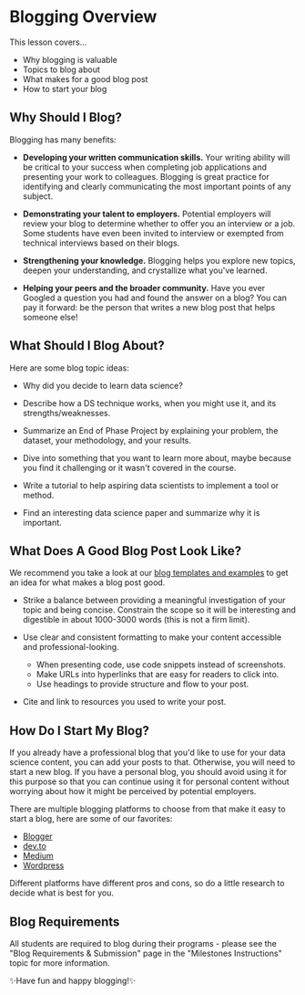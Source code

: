 # Blogging Overview

This lesson covers...

* Why blogging is valuable
* Topics to blog about
* What makes for a good blog post
* How to start your blog

## Why Should I Blog?

Blogging has many benefits:

* **Developing your written communication skills.** Your writing ability will be critical to your success when completing job applications and presenting your work to colleagues. Blogging is great practice for identifying and clearly communicating the most important points of any subject.

* **Demonstrating your talent to employers.** Potential employers will review your blog to determine whether to offer you an interview or a job. Some students have even been invited to interview or exempted from technical interviews based on their blogs.

* **Strengthening your knowledge.** Blogging helps you explore new topics, deepen your understanding, and crystallize what you've learned.

* **Helping your peers and the broader community.** Have you ever Googled a question you had and found the answer on a blog? You can pay it forward: be the person that writes a new blog post that helps someone else!

## What Should I Blog About?

Here are some blog topic ideas:

* Why did you decide to learn data science?

* Describe how a DS technique works, when you might use it, and its strengths/weaknesses.

* Summarize an End of Phase Project by explaining your problem, the dataset, your methodology, and your results.

* Dive into something that you want to learn more about, maybe because you find it challenging or it wasn't covered in the course.

* Write a tutorial to help aspiring data scientists to implement a tool or method.

* Find an interesting data science paper and summarize why it is important.

## What Does A Good Blog Post Look Like?

We recommend you take a look at our [blog templates and examples](https://drive.google.com/drive/folders/1UBiRCRLzVP5CHU3PJNwoMZAe3ajUBm2a) to get an idea for what makes a blog post good.

* Strike a balance between providing a meaningful investigation of your topic and being concise. Constrain the scope so it will be interesting and digestible in about 1000-3000 words (this is not a firm limit).

* Use clear and consistent formatting to make your content accessible and professional-looking.
  * When presenting code, use code snippets instead of screenshots.
  * Make URLs into hyperlinks that are easy for readers to click into.
  * Use headings to provide structure and flow to your post.

* Cite and link to resources you used to write your post.

## How Do I Start My Blog?

If you already have a professional blog that you'd like to use for your data science content, you can add your posts to that. Otherwise, you will need to start a new blog. If you have a personal blog, you should avoid using it for this purpose so that you can continue using it for personal content without worrying about how it might be perceived by potential employers.

There are multiple blogging platforms to choose from that make it easy to start a blog, here are some of our favorites:

* [Blogger](https://www.blogger.com/)
* [dev.to](https://dev.to/)
* [Medium](https://medium.com/)
* [Wordpress](https://wordpress.com/)

Different platforms have different pros and cons, so do a little research to decide what is best for you.

## Blog Requirements

All students are required to blog during their programs - please see the "Blog Requirements & Submission" page in the "Milestones Instructions" topic for more information.

✨Have fun and happy blogging!✨
